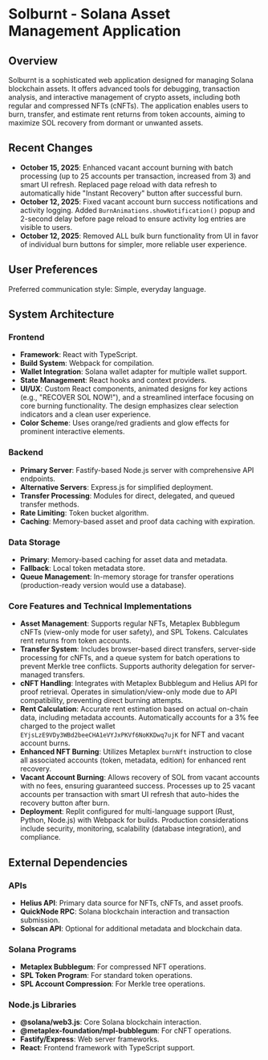 # Solburnt - Solana Asset Management Application

## Overview
Solburnt is a sophisticated web application designed for managing Solana blockchain assets. It offers advanced tools for debugging, transaction analysis, and interactive management of crypto assets, including both regular and compressed NFTs (cNFTs). The application enables users to burn, transfer, and estimate rent returns from token accounts, aiming to maximize SOL recovery from dormant or unwanted assets.

## Recent Changes
- **October 15, 2025**: Enhanced vacant account burning with batch processing (up to 25 accounts per transaction, increased from 3) and smart UI refresh. Replaced page reload with data refresh to automatically hide "Instant Recovery" button after successful burn.
- **October 12, 2025**: Fixed vacant account burn success notifications and activity logging. Added `BurnAnimations.showNotification()` popup and 2-second delay before page reload to ensure activity log entries are visible to users.
- **October 12, 2025**: Removed ALL bulk burn functionality from UI in favor of individual burn buttons for simpler, more reliable user experience.

## User Preferences
Preferred communication style: Simple, everyday language.

## System Architecture

### Frontend
- **Framework**: React with TypeScript.
- **Build System**: Webpack for compilation.
- **Wallet Integration**: Solana wallet adapter for multiple wallet support.
- **State Management**: React hooks and context providers.
- **UI/UX**: Custom React components, animated designs for key actions (e.g., "RECOVER SOL NOW!"), and a streamlined interface focusing on core burning functionality. The design emphasizes clear selection indicators and a clean user experience.
- **Color Scheme**: Uses orange/red gradients and glow effects for prominent interactive elements.

### Backend
- **Primary Server**: Fastify-based Node.js server with comprehensive API endpoints.
- **Alternative Servers**: Express.js for simplified deployment.
- **Transfer Processing**: Modules for direct, delegated, and queued transfer methods.
- **Rate Limiting**: Token bucket algorithm.
- **Caching**: Memory-based asset and proof data caching with expiration.

### Data Storage
- **Primary**: Memory-based caching for asset data and metadata.
- **Fallback**: Local token metadata store.
- **Queue Management**: In-memory storage for transfer operations (production-ready version would use a database).

### Core Features and Technical Implementations
- **Asset Management**: Supports regular NFTs, Metaplex Bubblegum cNFTs (view-only mode for user safety), and SPL Tokens. Calculates rent returns from token accounts.
- **Transfer System**: Includes browser-based direct transfers, server-side processing for cNFTs, and a queue system for batch operations to prevent Merkle tree conflicts. Supports authority delegation for server-managed transfers.
- **cNFT Handling**: Integrates with Metaplex Bubblegum and Helius API for proof retrieval. Operates in simulation/view-only mode due to API compatibility, preventing direct burning attempts.
- **Rent Calculation**: Accurate rent estimation based on actual on-chain data, including metadata accounts. Automatically accounts for a 3% fee charged to the project wallet `EYjsLzE9VDy3WBd2beeCHA1eVYJxPKVf6NoKKDwq7ujK` for NFT and vacant account burns.
- **Enhanced NFT Burning**: Utilizes Metaplex `burnNft` instruction to close all associated accounts (token, metadata, edition) for enhanced rent recovery.
- **Vacant Account Burning**: Allows recovery of SOL from vacant accounts with no fees, ensuring guaranteed success. Processes up to 25 vacant accounts per transaction with smart UI refresh that auto-hides the recovery button after burn.
- **Deployment**: Replit configured for multi-language support (Rust, Python, Node.js) with Webpack for builds. Production considerations include security, monitoring, scalability (database integration), and compliance.

## External Dependencies

### APIs
- **Helius API**: Primary data source for NFTs, cNFTs, and asset proofs.
- **QuickNode RPC**: Solana blockchain interaction and transaction submission.
- **Solscan API**: Optional for additional metadata and blockchain data.

### Solana Programs
- **Metaplex Bubblegum**: For compressed NFT operations.
- **SPL Token Program**: For standard token operations.
- **SPL Account Compression**: For Merkle tree operations.

### Node.js Libraries
- **@solana/web3.js**: Core Solana blockchain interaction.
- **@metaplex-foundation/mpl-bubblegum**: For cNFT operations.
- **Fastify/Express**: Web server frameworks.
- **React**: Frontend framework with TypeScript support.
